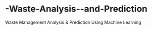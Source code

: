 # -Waste-Analysis--and-Prediction
 Waste Management Analysis &amp; Prediction Using Machine Learning
